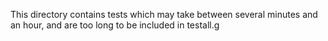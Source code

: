 This directory contains tests which may take between several minutes and an hour,
and are too long to be included in testall.g
